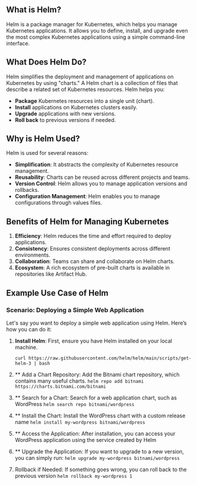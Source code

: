 ## What is Helm?

Helm is a package manager for Kubernetes, which helps you manage Kubernetes applications. It allows you to define, install, and upgrade even the most complex Kubernetes applications using a simple command-line interface.

## What Does Helm Do?

Helm simplifies the deployment and management of applications on Kubernetes by using "charts." A Helm chart is a collection of files that describe a related set of Kubernetes resources. Helm helps you:

- **Package** Kubernetes resources into a single unit (chart).
- **Install** applications on Kubernetes clusters easily.
- **Upgrade** applications with new versions.
- **Roll back** to previous versions if needed.

## Why is Helm Used?

Helm is used for several reasons:

- **Simplification**: It abstracts the complexity of Kubernetes resource management.
- **Reusability**: Charts can be reused across different projects and teams.
- **Version Control**: Helm allows you to manage application versions and rollbacks.
- **Configuration Management**: Helm enables you to manage configurations through values files.

## Benefits of Helm for Managing Kubernetes

1. **Efficiency**: Helm reduces the time and effort required to deploy applications.
2. **Consistency**: Ensures consistent deployments across different environments.
3. **Collaboration**: Teams can share and collaborate on Helm charts.
4. **Ecosystem**: A rich ecosystem of pre-built charts is available in repositories like Artifact Hub.

## Example Use Case of Helm

### Scenario: Deploying a Simple Web Application

Let's say you want to deploy a simple web application using Helm. Here’s how you can do it:

1. **Install Helm**: First, ensure you have Helm installed on your local machine.

   `curl https://raw.githubusercontent.com/helm/helm/main/scripts/get-helm-3 | bash`
2. ** Add a Chart Repository: Add the Bitnami chart repository, which contains many useful charts.
   `helm repo add bitnami https://charts.bitnami.com/bitnami`
3. ** Search for a Chart: Search for a web application chart, such as WordPress
   `helm search repo bitnami/wordpress`
4. ** Install the Chart: Install the WordPress chart with a custom release name
   `helm install my-wordpress bitnami/wordpress`
5.  ** Access the Application: After installation, you can access your WordPress application using the service created by Helm
6.  ** Upgrade the Application: If you want to upgrade to a new version, you can simply run:
   `helm upgrade my-wordpress bitnami/wordpress`
7.  Rollback if Needed: If something goes wrong, you can roll back to the previous version
   `helm rollback my-wordpress 1`



